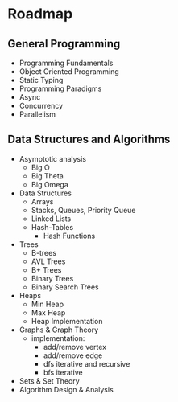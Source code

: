 # Roadmap
## General Programming
- Programming Fundamentals
- Object Oriented Programming
- Static Typing
- Programming Paradigms
- Async
- Concurrency
- Parallelism

## Data Structures and Algorithms
- Asymptotic analysis
    - Big O
    - Big Theta
    - Big Omega
- Data Structures
    - Arrays
    - Stacks, Queues, Priority Queue
    - Linked Lists
    - Hash-Tables
         - Hash Functions
- Trees
    - B-trees
    - AVL Trees
    - B+ Trees
    - Binary Trees
    - Binary Search Trees
- Heaps
    - Min Heap
    - Max Heap
    - Heap Implementation
- Graphs & Graph Theory
    - implementation:
        - add/remove vertex
        - add/remove edge
        - dfs iterative and recursive
        - bfs iterative
- Sets & Set Theory
- Algorithm Design & Analysis

